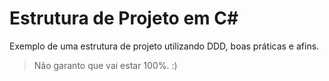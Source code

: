 # Estrutura de Projeto em C#

Exemplo de uma estrutura de projeto utilizando DDD, boas práticas e afins.

> Não garanto que vai estar 100%. :)